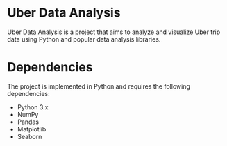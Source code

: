 # **Uber Data Analysis**
Uber Data Analysis is a project that aims to analyze and visualize Uber trip data using Python and popular data analysis libraries.

# **Dependencies**
The project is implemented in Python and requires the following dependencies:

* Python 3.x
* NumPy
* Pandas
* Matplotlib
* Seaborn